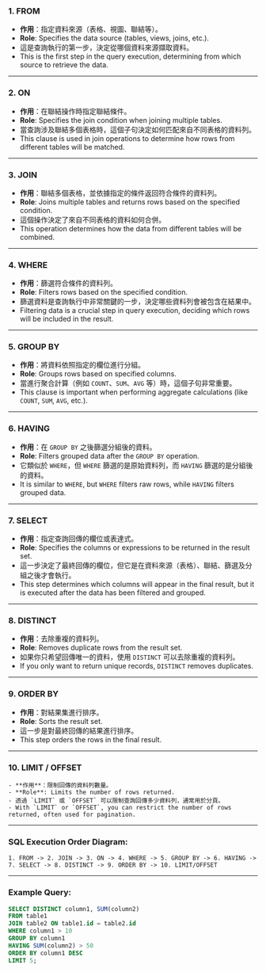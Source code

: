 ### 1. **FROM**  
   - **作用**：指定資料來源（表格、視圖、聯結等）。  
   - **Role**: Specifies the data source (tables, views, joins, etc.).  
   - 這是查詢執行的第一步，決定從哪個資料來源擷取資料。  
   - This is the first step in the query execution, determining from which source to retrieve the data.

---

### 2. **ON**  
   - **作用**：在聯結操作時指定聯結條件。  
   - **Role**: Specifies the join condition when joining multiple tables.  
   - 當查詢涉及聯結多個表格時，這個子句決定如何匹配來自不同表格的資料列。  
   - This clause is used in join operations to determine how rows from different tables will be matched.

---

### 3. **JOIN**  
   - **作用**：聯結多個表格，並依據指定的條件返回符合條件的資料列。  
   - **Role**: Joins multiple tables and returns rows based on the specified condition.  
   - 這個操作決定了來自不同表格的資料如何合併。  
   - This operation determines how the data from different tables will be combined.

---

### 4. **WHERE**  
   - **作用**：篩選符合條件的資料列。  
   - **Role**: Filters rows based on the specified condition.  
   - 篩選資料是查詢執行中非常關鍵的一步，決定哪些資料列會被包含在結果中。  
   - Filtering data is a crucial step in query execution, deciding which rows will be included in the result.

---

### 5. **GROUP BY**  
   - **作用**：將資料依照指定的欄位進行分組。  
   - **Role**: Groups rows based on specified columns.  
   - 當進行聚合計算（例如 `COUNT`、`SUM`、`AVG` 等）時，這個子句非常重要。  
   - This clause is important when performing aggregate calculations (like `COUNT`, `SUM`, `AVG`, etc.).

---

### 6. **HAVING**  
   - **作用**：在 `GROUP BY` 之後篩選分組後的資料。  
   - **Role**: Filters grouped data after the `GROUP BY` operation.  
   - 它類似於 `WHERE`，但 `WHERE` 篩選的是原始資料列，而 `HAVING` 篩選的是分組後的資料。  
   - It is similar to `WHERE`, but `WHERE` filters raw rows, while `HAVING` filters grouped data.

---

### 7. **SELECT**  
   - **作用**：指定查詢回傳的欄位或表達式。  
   - **Role**: Specifies the columns or expressions to be returned in the result set.  
   - 這一步決定了最終回傳的欄位，但它是在資料來源（表格）、聯結、篩選及分組之後才會執行。  
   - This step determines which columns will appear in the final result, but it is executed after the data has been filtered and grouped.

---

### 8. **DISTINCT**  
   - **作用**：去除重複的資料列。  
   - **Role**: Removes duplicate rows from the result set.  
   - 如果你只希望回傳唯一的資料，使用 `DISTINCT` 可以去除重複的資料列。  
   - If you only want to return unique records, `DISTINCT` removes duplicates.

---

### 9. **ORDER BY**  
   - **作用**：對結果集進行排序。  
   - **Role**: Sorts the result set.  
   - 這一步是對最終回傳的結果進行排序。  
   - This step orders the rows in the final result.

---

### 10. **LIMIT / OFFSET**  
    - **作用**：限制回傳的資料列數量。  
    - **Role**: Limits the number of rows returned.  
    - 透過 `LIMIT` 或 `OFFSET` 可以限制查詢回傳多少資料列，通常用於分頁。  
    - With `LIMIT` or `OFFSET`, you can restrict the number of rows returned, often used for pagination.

---

### SQL Execution Order Diagram:
```
1. FROM -> 2. JOIN -> 3. ON -> 4. WHERE -> 5. GROUP BY -> 6. HAVING -> 7. SELECT -> 8. DISTINCT -> 9. ORDER BY -> 10. LIMIT/OFFSET
```

---

### Example Query:

```sql
SELECT DISTINCT column1, SUM(column2)
FROM table1
JOIN table2 ON table1.id = table2.id
WHERE column1 > 10
GROUP BY column1
HAVING SUM(column2) > 50
ORDER BY column1 DESC
LIMIT 5;
```

